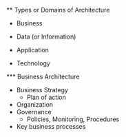 ** Types or Domains of Architecture

- Business

- Data (or Information)

- Application 

- Technology


*** Business Architecture

- Business Strategy
  - Plan of action
- Organization
- Governance
  - Policies, Monitoring, Procedures
- Key business processes
